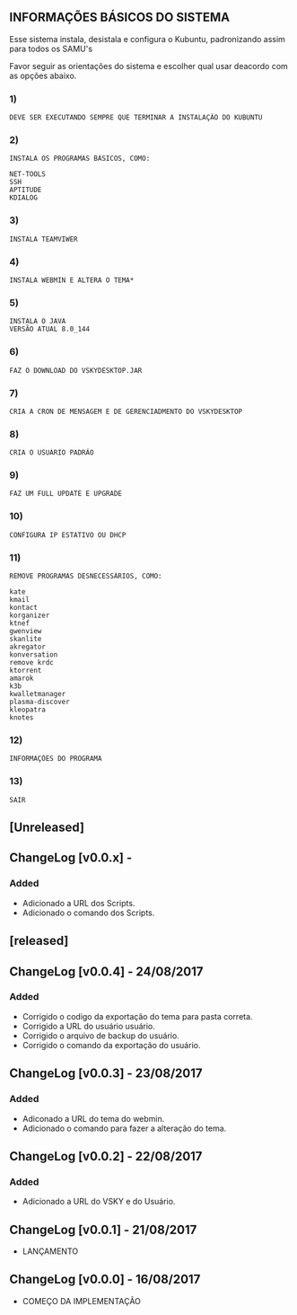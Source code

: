 
## INFORMAÇÕES BÁSICOS DO SISTEMA

Esse sistema instala, desistala e configura o Kubuntu, padronizando assim para todos os SAMU's

Favor seguir as orientações do sistema e escolher qual usar deacordo com as opções abaixo.

### 1)
	DEVE SER EXECUTANDO SEMPRE QUE TERMINAR A INSTALAÇÃO DO KUBUNTU
### 2)
	INSTALA OS PROGRAMAS BÁSICOS, COMO:
	
	NET-TOOLS
	SSH
	APTITUDE
	KDIALOG
### 3)
	INSTALA TEAMVIWER
### 4)	
	INSTALA WEBMIN E ALTERA O TEMA*
### 5)
	INSTALA O JAVA
	VERSÃO ATUAL 8.0_144
### 6)	
	FAZ O DOWNLOAD DO VSKYDESKTOP.JAR
### 7)
	CRIA A CRON DE MENSAGEM E DE GERENCIADMENTO DO VSKYDESKTOP
### 8)
	CRIA O USUÁRIO PADRÃO
### 9) 
	FAZ UM FULL UPDATE E UPGRADE
### 10)
	CONFIGURA IP ESTATIVO OU DHCP
### 11)
	REMOVE PROGRAMAS DESNECESSÁRIOS, COMO:

	kate
	kmail
	kontact
	korganizer
	ktnef
	gwenview
	skanlite 
	akregator
	konversation
	remove krdc
	ktorrent
	amarok
	k3b
	kwalletmanager
	plasma-discover 
	kleopatra
	knotes

### 12)
	INFORMAÇÕES DO PROGRAMA
### 13) 
	SAIR

## [Unreleased]

## ChangeLog [v0.0.x] - 
### Added
- Adicionado a URL dos Scripts.
- Adicionado o comando dos Scripts.

## [released]

## ChangeLog [v0.0.4] - 24/08/2017 
### Added
- Corrigido o codigo da exportação do tema para pasta correta.
- Corrigido a URL do usuário usuário.
- Corrigido o arquivo de backup do usuário.
- Corrigido o comando da exportação do usuário.

## ChangeLog [v0.0.3] - 23/08/2017 
### Added
- Adiconado a URL do tema do webmin.
- Adicionado o comando para fazer a alteração do tema.

## ChangeLog [v0.0.2] - 22/08/2017 
### Added
- Adicionado a URL do VSKY e do Usuário.

## ChangeLog [v0.0.1] - 21/08/2017 

- LANÇAMENTO

## ChangeLog [v0.0.0] - 16/08/2017 

- COMEÇO DA IMPLEMENTAÇÃO